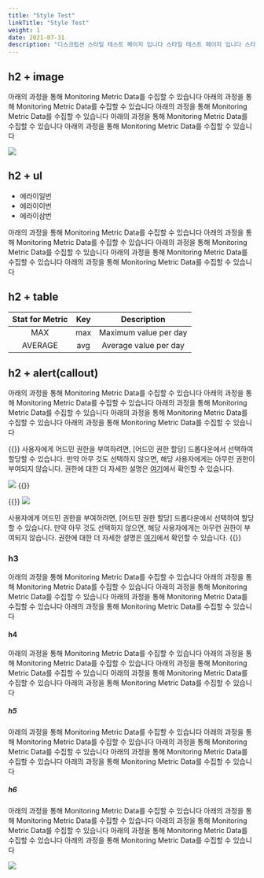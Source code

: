 ```yaml
---
title: "Style Test"
linkTitle: "Style Test"
weight: 1
date: 2021-07-31
description: "디스크립션 스타일 테스트 페이지 입니다 스타일 테스트 페이지 입니다 스타일 테스트 페이지 입니다 스타일 테스트 페이지 입니다"
---
```


## h2 + image
아래의 과정을 통해 Monitoring Metric Data를 수집할 수 있습니다 아래의 과정을 통해 Monitoring Metric Data를 수집할 수 있습니다 아래의 과정을 통해 Monitoring Metric Data를 수집할 수 있습니다 아래의 과정을 통해 Monitoring Metric Data를 수집할 수 있습니다 아래의 과정을 통해 Monitoring Metric Data를 수집할 수 있습니다

![](/docs/guides_v1/getting_started/root-account_img/root-account_img_01.png)

## h2 + ul
* 에라이일번
* 에라이이번
* 에라이삼번

아래의 과정을 통해 Monitoring Metric Data를 수집할 수 있습니다 아래의 과정을 통해 Monitoring Metric Data를 수집할 수 있습니다 아래의 과정을 통해 Monitoring Metric Data를 수집할 수 있습니다 아래의 과정을 통해 Monitoring Metric Data를 수집할 수 있습니다 아래의 과정을 통해 Monitoring Metric Data를 수집할 수 있습니다

## h2 + table
| Stat for Metric | Key | Description |
| :---: | :---: | :---: |
| MAX | max | Maximum value per day |
| AVERAGE | avg | Average value per day |

## h2 + alert(callout)
아래의 과정을 통해 Monitoring Metric Data를 수집할 수 있습니다 아래의 과정을 통해 Monitoring Metric Data를 수집할 수 있습니다 아래의 과정을 통해 Monitoring Metric Data를 수집할 수 있습니다 아래의 과정을 통해 Monitoring Metric Data를 수집할 수 있습니다 아래의 과정을 통해 Monitoring Metric Data를 수집할 수 있습니다

{{<alert title="어드민 권한 할당">}}
사용자에게 어드민 권한을 부여하려면, [어드민 권한 할당] 드롭다운에서 선택하여 할당할 수 있습니다.
만약 아무 것도 선택하지 않으면, 해당 사용자에게는 아무런 권한이 부여되지 않습니다.
권한에 대한 더 자세한 설명은 [여기](/ko/docs/guides/administration/iam-role)에서 확인할 수 있습니다.

![](/docs/guides_v1/getting_started/root-account_img/root-account_img_05.png)
{{</alert>}}

{{<alert title="어드민 권한 할당">}}
![](/docs/guides_v1/getting_started/root-account_img/root-account_img_05.png)

사용자에게 어드민 권한을 부여하려면, [어드민 권한 할당] 드롭다운에서 선택하여 할당할 수 있습니다.
만약 아무 것도 선택하지 않으면, 해당 사용자에게는 아무런 권한이 부여되지 않습니다.
권한에 대한 더 자세한 설명은 [여기](/ko/docs/guides/administration/iam-role)에서 확인할 수 있습니다.
{{</alert>}}


### h3
아래의 과정을 통해 Monitoring Metric Data를 수집할 수 있습니다 아래의 과정을 통해 Monitoring Metric Data를 수집할 수 있습니다 아래의 과정을 통해 Monitoring Metric Data를 수집할 수 있습니다 아래의 과정을 통해 Monitoring Metric Data를 수집할 수 있습니다 아래의 과정을 통해 Monitoring Metric Data를 수집할 수 있습니다

#### h4
아래의 과정을 통해 Monitoring Metric Data를 수집할 수 있습니다 아래의 과정을 통해 Monitoring Metric Data를 수집할 수 있습니다 아래의 과정을 통해 Monitoring Metric Data를 수집할 수 있습니다 아래의 과정을 통해 Monitoring Metric Data를 수집할 수 있습니다 아래의 과정을 통해 Monitoring Metric Data를 수집할 수 있습니다

##### h5
아래의 과정을 통해 Monitoring Metric Data를 수집할 수 있습니다 아래의 과정을 통해 Monitoring Metric Data를 수집할 수 있습니다 아래의 과정을 통해 Monitoring Metric Data를 수집할 수 있습니다 아래의 과정을 통해 Monitoring Metric Data를 수집할 수 있습니다 아래의 과정을 통해 Monitoring Metric Data를 수집할 수 있습니다

##### h6
아래의 과정을 통해 Monitoring Metric Data를 수집할 수 있습니다 아래의 과정을 통해 Monitoring Metric Data를 수집할 수 있습니다 아래의 과정을 통해 Monitoring Metric Data를 수집할 수 있습니다 아래의 과정을 통해 Monitoring Metric Data를 수집할 수 있습니다 아래의 과정을 통해 Monitoring Metric Data를 수집할 수 있습니다

![](/docs/guides_v1/getting_started/root-account_img/root-account_img_01.png)
